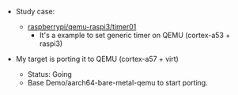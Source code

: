 *	Study case:
	* [raspberrypi/qemu-raspi3/timer01](https://github.com/eggman/raspberrypi/tree/master/qemu-raspi3/timer01)
		* It's a example to set generic timer on QEMU (cortex-a53 + raspi3)

*	My target is porting it to QEMU (cortex-a57 + virt)
	* Status: Going
	* Base Demo/aarch64-bare-metal-qemu to start porting.
